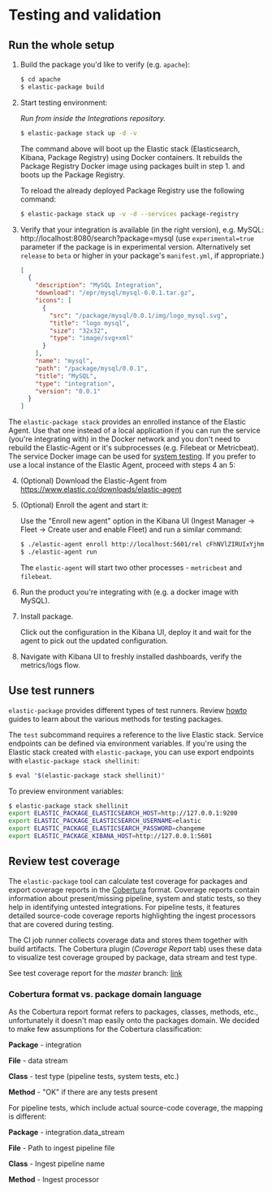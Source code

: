 # Testing and validation

## Run the whole setup

1. Build the package you'd like to verify (e.g. `apache`):
   ```bash
   $ cd apache
   $ elastic-package build
   ```

2. Start testing environment:

   _Run from inside the Integrations repository._

   ```bash
   $ elastic-package stack up -d -v
   ```

   The command above will boot up the Elastic stack (Elasticsearch, Kibana, Package Registry) using Docker containers.
   It rebuilds the Package Registry Docker image using packages built in step 1. and boots up the Package Registry.

   To reload the already deployed Package Registry use the following command:

   ```bash
   $ elastic-package stack up -v -d --services package-registry
   ```

3. Verify that your integration is available (in the right version), e.g. MySQL: http://localhost:8080/search?package=mysql (use
   `experimental=true` parameter if the package is in experimental version. Alternatively set `release` to `beta` or higher in your
   package's `manifest.yml`, if appropriate.)

    ```json
    [
      {
        "description": "MySQL Integration",
        "download": "/epr/mysql/mysql-0.0.1.tar.gz",
        "icons": [
          {
            "src": "/package/mysql/0.0.1/img/logo_mysql.svg",
            "title": "logo mysql",
            "size": "32x32",
            "type": "image/svg+xml"
          }
        ],
        "name": "mysql",
        "path": "/package/mysql/0.0.1",
        "title": "MySQL",
        "type": "integration",
        "version": "0.0.1"
      }
    ]
    ```

The `elastic-package stack` provides an enrolled instance of the Elastic Agent. Use that one instead of a local application
if you can run the service (you're integrating with) in the Docker network and you don't need to rebuild the Elastic-Agent
or it's subprocesses (e.g. Filebeat or Metricbeat). The service Docker image can be used for [system
testing](https://github.com/elastic/elastic-package/blob/master/docs/howto/system_testing.md). If you prefer to use a local
instance of the Elastic Agent, proceed with steps 4 an 5:

4. (Optional) Download the Elastic-Agent from https://www.elastic.co/downloads/elastic-agent

5. (Optional) Enroll the agent and start it:

   Use the "Enroll new agent" option in the Kibana UI (Ingest Manager -> Fleet -> Create user and enable Fleet) and run a similar command:

   ```bash
   $ ./elastic-agent enroll http://localhost:5601/rel cFhNVlZIRUIxYjhmbFhqNTBoS2o6OUhMWkF4SFJRZmFNZTh3QmtvR1cxZw==
   $ ./elastic-agent run
   ```

   The `elastic-agent` will start two other processes - `metricbeat` and `filebeat`.

6. Run the product you're integrating with (e.g. a docker image with MySQL).

7. Install package.

    Click out the configuration in the Kibana UI, deploy it and wait for the agent to pick out the updated configuration.

8. Navigate with Kibana UI to freshly installed dashboards, verify the metrics/logs flow.

## Use test runners

`elastic-package` provides different types of test runners. Review [howto](https://github.com/elastic/elastic-package/tree/master/docs/howto) guides
to learn about the various methods for testing packages.

The `test` subcommand requires a reference to the live Elastic stack. Service endpoints can be defined via environment variables.
If you're using the Elastic stack created with `elastic-package`, you can use export endpoints with `elastic-package stack shellinit`:

```bash
$ eval "$(elastic-package stack shellinit)"
```

To preview environment variables:

```bash
$ elastic-package stack shellinit
export ELASTIC_PACKAGE_ELASTICSEARCH_HOST=http://127.0.0.1:9200
export ELASTIC_PACKAGE_ELASTICSEARCH_USERNAME=elastic
export ELASTIC_PACKAGE_ELASTICSEARCH_PASSWORD=changeme
export ELASTIC_PACKAGE_KIBANA_HOST=http://127.0.0.1:5601
```

## Review test coverage

The `elastic-package` tool can calculate test coverage for packages and export coverage reports in the [Cobertura](https://cobertura.github.io/cobertura/) format.
Coverage reports contain information about present/missing pipeline, system and static tests, so they help in identifying untested
integrations. For pipeline tests, it features detailed source-code coverage reports
highlighting the ingest processors that are covered during testing.

The CI job runner collects coverage data and stores them together with build artifacts. The Cobertura plugin (*Coverage Report* tab) uses these data
to visualize test coverage grouped by package, data stream and test type.

See test coverage report for the *master* branch: [link](https://beats-ci.elastic.co/job/Ingest-manager/job/integrations/job/master/cobertura/)

### Cobertura format vs. package domain language

As the Cobertura report format refers to packages, classes, methods, etc., unfortunately it doesn't map easily onto the packages domain.
We decided to make few assumptions for the Cobertura classification:

**Package** - integration

**File** - data stream

**Class** - test type (pipeline tests, system tests, etc.)

**Method** - "OK" if there are any tests present

For pipeline tests, which include actual source-code coverage, the mapping is different:

**Package** - integration.data_stream

**File** - Path to ingest pipeline file

**Class** - Ingest pipeline name

**Method** - Ingest processor
